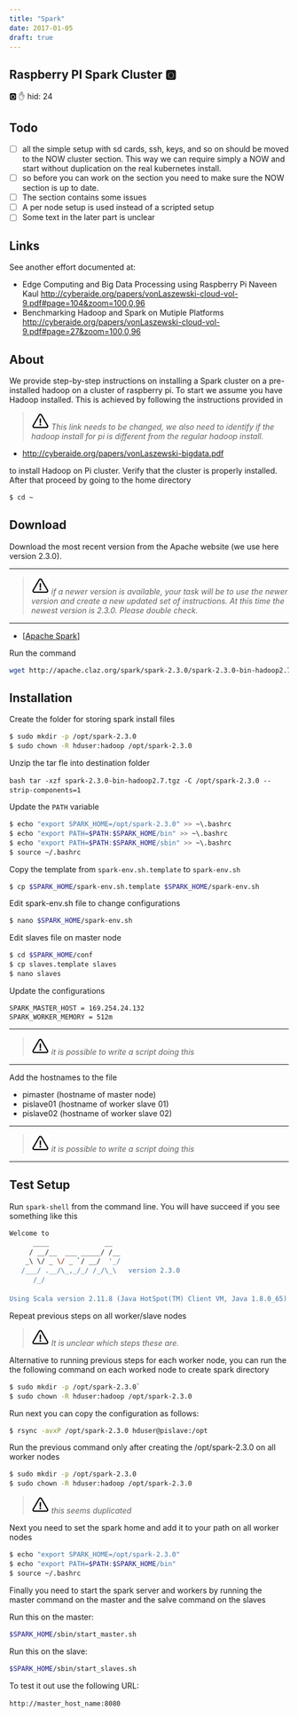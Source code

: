 ```yaml
---
title: "Spark"
date: 2017-01-05
draft: true
---
```


## Raspberry PI Spark Cluster :o2:

:o2: :raised_hand: hid: 24

## Todo

- [ ] all the simple setup with sd cards, ssh, keys, and so on should be moved to the NOW cluster section. This way we can require simply a NOW and start without duplication on the real kubernetes install.
- [ ] so before you can work on the section you need to make sure the NOW section is up to date.
- [ ] The section contains some issues
- [ ] A per node setup is used instead of a scripted setup
- [ ] Some text in the later part is unclear

## Links

See another effort documented at:

* Edge Computing and Big Data Processing using Raspberry Pi
Naveen Kaul
<http://cyberaide.org/papers/vonLaszewski-cloud-vol-9.pdf#page=104&zoom=100,0,96>
* Benchmarking Hadoop and Spark on Mutiple Platforms
<http://cyberaide.org/papers/vonLaszewski-cloud-vol-9.pdf#page=27&zoom=100,0,96>


## About

We provide step-by-step instructions on installing a Spark cluster on
a pre-installed hadoop on a cluster of raspberry pi. To start we
assume you have Hadoop installed. This is achieved by following the
instructions provided
in

> ![Warning](images/warning.png) *This link needs to be changed, we also need to identify if the hadoop
> install for pi is different from the regular hadoop install.*

* <http://cyberaide.org/papers/vonLaszewski-bigdata.pdf>

to
install Hadoop on Pi cluster. Verify that the cluster is properly
installed. After that proceed by going to the home directory

```bash
$ cd ~
```


## Download

Download the most recent version from the Apache website (we use here
version 2.3.0).

---

> ![Warning](images/warning.png) *if a newer version is available, your task will be to use the
> newer version and create a new updated set of instructions. At this
> time the newest version is 2.3.0. Please double check.*

---

* [[Apache Spark](https://www.apache.org/dyn/closer.lua/spark/spark-2.3.0/spark-2.3.0-bin-hadoop2.7.tgz)]

Run the command

```bash
wget http://apache.claz.org/spark/spark-2.3.0/spark-2.3.0-bin-hadoop2.7.tgz
```

## Installation

Create the folder for storing spark install files

```bash
$ sudo mkdir -p /opt/spark-2.3.0
$ sudo chown -R hduser:hadoop /opt/spark-2.3.0
```

Unzip the tar fle into destination folder

```bash tar -xzf spark-2.3.0-bin-hadoop2.7.tgz -C /opt/spark-2.3.0 --strip-components=1 ```

Update the `PATH` variable

```bash
$ echo "export SPARK_HOME=/opt/spark-2.3.0" >> ~\.bashrc
$ echo "export PATH=$PATH:$SPARK_HOME/bin" >> ~\.bashrc
$ echo "export PATH=$PATH:$SPARK_HOME/sbin" >> ~\.bashrc
$ source ~/.bashrc
```

Copy the template from `spark-env.sh.template` to `spark-env.sh`

```bash
$ cp $SPARK_HOME/spark-env.sh.template $SPARK_HOME/spark-env.sh
```

Edit spark-env.sh file to change configurations


```bash
$ nano $SPARK_HOME/spark-env.sh
```

Edit slaves file on master node

```bash
$ cd $SPARK_HOME/conf
$ cp slaves.template slaves
$ nano slaves
```

Update the configurations

```
SPARK_MASTER_HOST = 169.254.24.132
SPARK_WORKER_MEMORY = 512m
```

---

> ![Warning](images/warning.png) *it is possible to write a script doing this*

---


Add the hostnames to the file

* pimaster (hostname of master node)
* pislave01 (hostname of worker slave 01)
* pislave02 (hostname of worker slave 02)

---

> ![Warning](images/warning.png) *it is possible to write a script doing this*

---

## Test Setup

Run `spark-shell` from the command line. You will have succeed if you
see something like this

```bash
Welcome to
      ____              __
     / __/__  ___ _____/ /__
    _\ \/ _ \/ _ `/ __/  '_/
   /___/ .__/\_,_/_/ /_/\_\   version 2.3.0
      /_/

Using Scala version 2.11.8 (Java HotSpot(TM) Client VM, Java 1.8.0_65)
```

Repeat previous steps on all worker/slave nodes

> ![Warning](images/warning.png) *It is unclear which steps these are.*

Alternative to running previous steps for each worker node, you can run
the the following command on each worked node to create spark directory

```bash
$ sudo mkdir -p /opt/spark-2.3.0`
$ sudo chown -R hduser:hadoop /opt/spark-2.3.0
```

Run next you can copy the configuration as follows:

``` bash
$ rsync -avxP /opt/spark-2.3.0 hduser@pislave:/opt
```

Run the previous command only after creating the /opt/spark-2.3.0 on
all worker nodes

```bash
$ sudo mkdir -p /opt/spark-2.3.0
$ sudo chown -R hduser:hadoop /opt/spark-2.3.0
```

> ![Warning](images/warning.png) *this seems duplicated*

Next you need to set the spark home and add it to your path on all
worker nodes

```bash
$ echo "export SPARK_HOME=/opt/spark-2.3.0"
$ echo "export PATH=$PATH:$SPARK_HOME/bin"
$ source ~/.bashrc
```

Finally you need to start the spark server and workers by running the
master command on the master and the salve command on the slaves

Run this on the master:

```bash
$SPARK_HOME/sbin/start_master.sh
```
Run this on the slave:

```bash
$SPARK_HOME/sbin/start_slaves.sh
```

To test it out use the following URL:

```http://master_host_name:8080```
